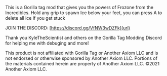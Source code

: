 This is a Gorilla tag mod that gives you the powers of Frozone from the Incredibles.
Hold any grip to spawn Ice below your feet, you can press A to delete all ice if you get stuck

JOIN THE DISCORD: [https://discord.gg/VfNW3wDZFk](url)

Thank you KyleTheScientist and others on the Gorilla Tag Modding Discord for helping me with debuging and more!

This product is not affiliated with Gorilla Tag or Another Axiom LLC and is not endorsed or otherwise sponsored by Another Axiom LLC. Portions of the materials contained herein are property of Another Axiom LLC. ©2021 Another Axiom LLC.
